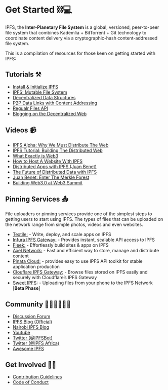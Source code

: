 # Get Started ⛓💻

IPFS, the **Inter-Planetary File System** is a global, versioned, peer-to-peer file system that combines Kademlia + BitTorrent + Git technology to coordinate content delivery via a cryptographic-hash content-addressed file system. 

This is a compilation of resources for those keen on getting started with IPFS:

## Tutorials ⚒

- [Install & Initialize IPFS](https://docs.ipfs.io/introduction/usage/)
- [IPFS: Mutable File System](https://proto.school/#/mutable-file-system)
- [Decentralized Data Structures](https://proto.school/#/data-structures)
- [P2P Data Links with Content Addressing](https://proto.school/#/basics)
- [Regualr Files API](https://proto.school/#/regular-files-api)
- [Blogging on the Decentralized Web](https://proto.school/#/blog)


## Videos 📹

- [IPFS Alpha: Why We Must Distribute The Web](https://www.youtube.com/watch?v=skMTdSEaCtA)
- [IPFS Tutorial: Building The Distributed Web](https://www.youtube.com/watch?v=6kqgsGXpykM)
- [What Exactly is Web3](https://www.youtube.com/watch?v=l44z35vabvA)
- [How to Host A Website With IPFS](https://www.youtube.com/watch?v=b6Epn_-vaqQ)
- [Distributed Apps with IPFS (Juan Benet)](https://www.youtube.com/watch?v=jONZtXMu03w)
- [The Future of Distributed Data with IPFS](https://www.youtube.com/watch?v=RXuRho67kvU)
- [Juan Benet: Enter The Merkle Forest](https://www.youtube.com/watch?v=Bqs_LzBjQyk)
- [Building Web3.0 at Web3 Summit](https://www.youtube.com/watch?v=pJOG5Ql7ZD0) 

## Pinning Services 📤

File uploaders or pinning services provide one of the simplest steps to getting users to start using IPFS. The types of files that can be uploaded on the network range from simple photos, videos and even websites.

- [Textile:](https://textile.io/) - Write, deploy, and scale apps on IPFS
- [Infura IPFS Gateway:](https://infura.io/) - Provides instant, scalable API access to IPFS 
- [Fleek:](https://fleek.co/) - Effortlessly build sites & apps on IPFS
- [Axel Network:](https://axel.network/ipfs/) - Fast and efficient way to store, manage and distribute content
- [Pinata Cloud:](https://pinata.cloud/) - provides easy to use IPFS API toolkit for stable application production
- [Clouflare IPFS Gateway:](https://cloudflare-ipfs.com/) - Browse files stored on IPFS easily and securely with Cloudflare’s IPFS Gateway
- [Sweet IPFS:](https://github.com/hazae41/sweet-ipfs) - Uploading files from your phone to the IPFS Network [**Beta Phase**]

## Community 👨‍💻👨‍💻👩‍💻

- [Discussion Forum](https://discuss.ipfs.io/)
- [IPFS Blog (Official)](https://ipfs.io/blog/)
- [Nairobi IPFS Blog]()
- [Youtube](https://www.youtube.com/channel/UCdjsUXJ3QawK4O5L1kqqsew)
- [Twitter (@IPFSBot)](https://twitter.com/IPFSbot)
- [Twitter (@IPFS Africa)](https://twitter.com/ipfs_africa)
- [Awesome IPFS](https://awesome.ipfs.io/)

## Get Involved 👩‍💻

- [Contribution Guidelines](https://github.com/ipfs/community/blob/master/CONTRIBUTING.md) 
- [Code of Conduct](https://github.com/ipfs-africa/code-of-conduct) 


